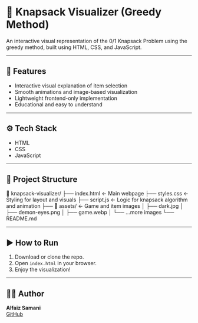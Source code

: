 # 🎒 Knapsack Visualizer (Greedy Method)

An interactive visual representation of the 0/1 Knapsack Problem using the greedy method, built using HTML, CSS, and JavaScript.

---

## 🌟 Features
- Interactive visual explanation of item selection
- Smooth animations and image-based visualization
- Lightweight frontend-only implementation
- Educational and easy to understand

---

## ⚙️ Tech Stack
- HTML
- CSS
- JavaScript

---

## 📂 Project Structure
📁 knapsack-visualizer/
├── index.html ← Main webpage
├── styles.css ← Styling for layout and visuals
├── script.js ← Logic for knapsack algorithm and animation
├── 📁 assets/ ← Game and item images
│ ├── dark.jpg
│ ├── demon-eyes.png
│ ├── game.webp
│ └── ...more images
└── README.md

---

## ▶️ How to Run
1. Download or clone the repo.
2. Open `index.html` in your browser.
3. Enjoy the visualization!

---


## 🙋‍♂️ Author
**Alfaiz Samani**  
[GitHub](https://github.com/AlfaizSamani)
